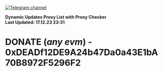 [![Telegram channel](https://img.shields.io/endpoint?url=https://runkit.io/damiankrawczyk/telegram-badge/branches/master?url=https://t.me/n4z4v0d)](https://t.me/n4z4v0d) 

**Dynamic Updates Proxy List with Proxy Checker**  
**Last Updated: 17.12.23 23:31**

# DONATE (_any evm_) - 0xDEADf12DE9A24b47Da0a43E1bA70B8972F5296F2
